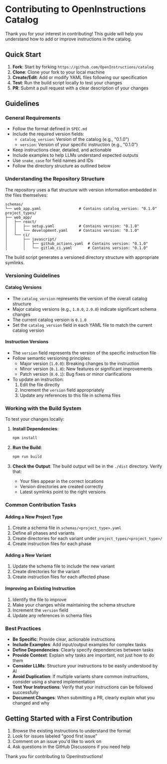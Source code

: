 # Contributing to OpenInstructions Catalog

Thank you for your interest in contributing! This guide will help you understand how to add or improve instructions in the catalog.

## Quick Start

1. **Fork**: Start by forking `https://github.com/OpenInstructions/catalog`
2. **Clone**: Clone your fork to your local machine
3. **Create/Edit**: Add or modify YAML files following our specification
4. **Test**: Run the build script locally to test your changes
5. **PR**: Submit a pull request with a clear description of your changes

## Guidelines

### General Requirements

- Follow the format defined in `SPEC.md`
- Include the required version fields:
  - `catalog_version`: Version of the catalog (e.g., "0.1.0")
  - `version`: Version of your specific instruction (e.g., "0.1.0")
- Keep instructions clear, detailed, and actionable
- Include examples to help LLMs understand expected outputs
- Use `snake_case` for field names and IDs
- Follow the directory structure as outlined below

### Understanding the Repository Structure

The repository uses a flat structure with version information embedded in the files themselves:

```
schemas/
└── web_app.yaml                 # Contains catalog_version: "0.1.0"
project_types/
├── web_app/
│   ├── react/
│   │   ├── setup.yaml           # Contains version: "0.1.0"
│   │   └── development.yaml     # Contains version: "0.1.0"
│   └── ci/
│       ├── javascript/
│       │   ├── github_actions.yaml  # Contains version: "0.1.0"
│       │   └── gitlab_ci.yaml       # Contains version: "0.1.0"
```

The build script generates a versioned directory structure with appropriate symlinks.

### Versioning Guidelines

#### Catalog Versions

- The `catalog_version` represents the version of the overall catalog structure
- Major catalog versions (e.g., `1.0.0`, `2.0.0`) indicate significant schema changes
- The current catalog version is `0.1.0`
- Set the `catalog_version` field in each YAML file to match the current catalog version

#### Instruction Versions

- The `version` field represents the version of the specific instruction file
- Follow semantic versioning principles:
  - Major version (`1.0.0`): Breaking changes to the instruction
  - Minor version (`0.1.0`): New features or significant improvements
  - Patch version (`0.0.1`): Bug fixes or minor clarifications
- To update an instruction:
  1. Edit the file directly
  2. Increment the `version` field appropriately
  3. Update any references to this file in schema files

### Working with the Build System

To test your changes locally:

1. **Install Dependencies**:
   ```bash
   npm install
   ```

2. **Run the Build**:
   ```bash
   npm run build
   ```

3. **Check the Output**:
   The build output will be in the `./dist` directory. Verify that:
   - Your files appear in the correct locations
   - Version directories are created correctly
   - Latest symlinks point to the right versions

### Common Contribution Tasks

#### Adding a New Project Type

1. Create a schema file in `schemas/<project_type>.yaml`
2. Define all phases and variants
3. Create directories for each variant under `project_types/<project_type>/`
4. Create instruction files for each phase

#### Adding a New Variant

1. Update the schema file to include the new variant
2. Create directories for the variant
3. Create instruction files for each affected phase

#### Improving an Existing Instruction

1. Identify the file to improve
2. Make your changes while maintaining the schema structure
3. Increment the `version` field
4. Update any references in schema files

### Best Practices

- **Be Specific**: Provide clear, actionable instructions
- **Include Examples**: Add input/output examples for complex tasks
- **Define Dependencies**: Clearly specify dependencies between tasks
- **Provide Context**: Explain why tasks are important, not just how to do them
- **Consider LLMs**: Structure your instructions to be easily understood by AI
- **Avoid Duplication**: If multiple variants share common instructions, consider using a shared implementation
- **Test Your Instructions**: Verify that your instructions can be followed successfully
- **Document Changes**: When submitting a PR, clearly explain what you changed and why

## Getting Started with a First Contribution

1. Browse the existing instructions to understand the format
2. Look for issues labeled "good first issue" 
3. Comment on an issue you'd like to work on
4. Ask questions in the GitHub Discussions if you need help

Thank you for contributing to OpenInstructions! 